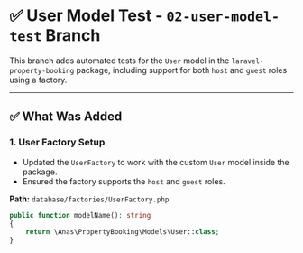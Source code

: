 # ✅ User Model Test - `02-user-model-test` Branch

This branch adds automated tests for the `User` model in the `laravel-property-booking` package, including support for both `host` and `guest` roles using a factory.

---

## ✅ What Was Added

### 1. **User Factory Setup**
- Updated the `UserFactory` to work with the custom `User` model inside the package.
- Ensured the factory supports the `host` and `guest` roles.

**Path:** `database/factories/UserFactory.php`

```php
public function modelName(): string
{
    return \Anas\PropertyBooking\Models\User::class;
}
